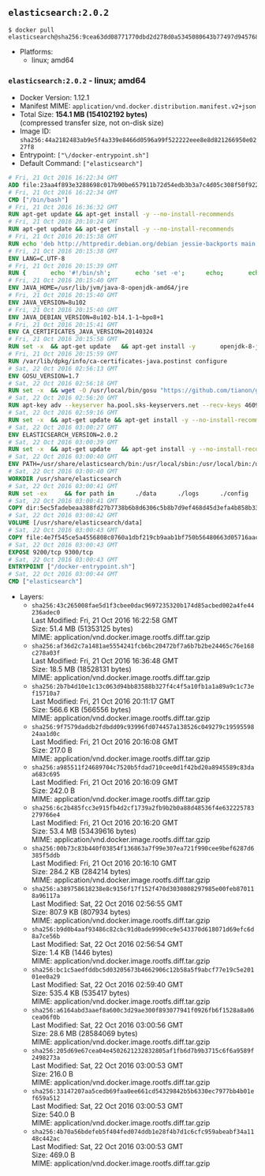 ## `elasticsearch:2.0.2`

```console
$ docker pull elasticsearch@sha256:9cea63dd08771770dbd2d278d0a5345080643b77497d945768226ab507c55760
```

-	Platforms:
	-	linux; amd64

### `elasticsearch:2.0.2` - linux; amd64

-	Docker Version: 1.12.1
-	Manifest MIME: `application/vnd.docker.distribution.manifest.v2+json`
-	Total Size: **154.1 MB (154102192 bytes)**  
	(compressed transfer size, not on-disk size)
-	Image ID: `sha256:44a2182483ab9e5f4a339e8466d0596a99f522222eee8e8d821266950e0227f8`
-	Entrypoint: `["\/docker-entrypoint.sh"]`
-	Default Command: `["elasticsearch"]`

```dockerfile
# Fri, 21 Oct 2016 16:22:34 GMT
ADD file:23aa4f893e3288698c017b90be657911b72d54edb3b3a7c4d05c308f50f9228f in / 
# Fri, 21 Oct 2016 16:22:34 GMT
CMD ["/bin/bash"]
# Fri, 21 Oct 2016 16:36:32 GMT
RUN apt-get update && apt-get install -y --no-install-recommends 		ca-certificates 		curl 		wget 	&& rm -rf /var/lib/apt/lists/*
# Fri, 21 Oct 2016 20:10:24 GMT
RUN apt-get update && apt-get install -y --no-install-recommends 		bzip2 		unzip 		xz-utils 	&& rm -rf /var/lib/apt/lists/*
# Fri, 21 Oct 2016 20:15:38 GMT
RUN echo 'deb http://httpredir.debian.org/debian jessie-backports main' > /etc/apt/sources.list.d/jessie-backports.list
# Fri, 21 Oct 2016 20:15:38 GMT
ENV LANG=C.UTF-8
# Fri, 21 Oct 2016 20:15:39 GMT
RUN { 		echo '#!/bin/sh'; 		echo 'set -e'; 		echo; 		echo 'dirname "$(dirname "$(readlink -f "$(which javac || which java)")")"'; 	} > /usr/local/bin/docker-java-home 	&& chmod +x /usr/local/bin/docker-java-home
# Fri, 21 Oct 2016 20:15:40 GMT
ENV JAVA_HOME=/usr/lib/jvm/java-8-openjdk-amd64/jre
# Fri, 21 Oct 2016 20:15:40 GMT
ENV JAVA_VERSION=8u102
# Fri, 21 Oct 2016 20:15:40 GMT
ENV JAVA_DEBIAN_VERSION=8u102-b14.1-1~bpo8+1
# Fri, 21 Oct 2016 20:15:41 GMT
ENV CA_CERTIFICATES_JAVA_VERSION=20140324
# Fri, 21 Oct 2016 20:15:58 GMT
RUN set -x 	&& apt-get update 	&& apt-get install -y 		openjdk-8-jre-headless="$JAVA_DEBIAN_VERSION" 		ca-certificates-java="$CA_CERTIFICATES_JAVA_VERSION" 	&& rm -rf /var/lib/apt/lists/* 	&& [ "$JAVA_HOME" = "$(docker-java-home)" ]
# Fri, 21 Oct 2016 20:15:59 GMT
RUN /var/lib/dpkg/info/ca-certificates-java.postinst configure
# Sat, 22 Oct 2016 02:56:13 GMT
ENV GOSU_VERSION=1.7
# Sat, 22 Oct 2016 02:56:18 GMT
RUN set -x 	&& wget -O /usr/local/bin/gosu "https://github.com/tianon/gosu/releases/download/$GOSU_VERSION/gosu-$(dpkg --print-architecture)" 	&& wget -O /usr/local/bin/gosu.asc "https://github.com/tianon/gosu/releases/download/$GOSU_VERSION/gosu-$(dpkg --print-architecture).asc" 	&& export GNUPGHOME="$(mktemp -d)" 	&& gpg --keyserver ha.pool.sks-keyservers.net --recv-keys B42F6819007F00F88E364FD4036A9C25BF357DD4 	&& gpg --batch --verify /usr/local/bin/gosu.asc /usr/local/bin/gosu 	&& rm -r "$GNUPGHOME" /usr/local/bin/gosu.asc 	&& chmod +x /usr/local/bin/gosu 	&& gosu nobody true
# Sat, 22 Oct 2016 02:56:20 GMT
RUN apt-key adv --keyserver ha.pool.sks-keyservers.net --recv-keys 46095ACC8548582C1A2699A9D27D666CD88E42B4
# Sat, 22 Oct 2016 02:59:16 GMT
RUN set -x 	&& apt-get update && apt-get install -y --no-install-recommends apt-transport-https && rm -rf /var/lib/apt/lists/* 	&& echo 'deb http://packages.elasticsearch.org/elasticsearch/2.x/debian stable main' > /etc/apt/sources.list.d/elasticsearch.list
# Sat, 22 Oct 2016 03:00:27 GMT
ENV ELASTICSEARCH_VERSION=2.0.2
# Sat, 22 Oct 2016 03:00:39 GMT
RUN set -x 	&& apt-get update 	&& apt-get install -y --no-install-recommends elasticsearch=$ELASTICSEARCH_VERSION 	&& rm -rf /var/lib/apt/lists/*
# Sat, 22 Oct 2016 03:00:40 GMT
ENV PATH=/usr/share/elasticsearch/bin:/usr/local/sbin:/usr/local/bin:/usr/sbin:/usr/bin:/sbin:/bin
# Sat, 22 Oct 2016 03:00:40 GMT
WORKDIR /usr/share/elasticsearch
# Sat, 22 Oct 2016 03:00:41 GMT
RUN set -ex 	&& for path in 		./data 		./logs 		./config 		./config/scripts 	; do 		mkdir -p "$path"; 		chown -R elasticsearch:elasticsearch "$path"; 	done
# Sat, 22 Oct 2016 03:00:41 GMT
COPY dir:5ec5fadebeaa388fd27b7738b6b8d6306c5b8b7d9ef468d45d3efa4b858b338f in ./config 
# Sat, 22 Oct 2016 03:00:42 GMT
VOLUME [/usr/share/elasticsearch/data]
# Sat, 22 Oct 2016 03:00:43 GMT
COPY file:4e7f545ce5a4556808c0760a1dbf219cb9aab1bf750b56480663d05716aac376 in / 
# Sat, 22 Oct 2016 03:00:43 GMT
EXPOSE 9200/tcp 9300/tcp
# Sat, 22 Oct 2016 03:00:43 GMT
ENTRYPOINT ["/docker-entrypoint.sh"]
# Sat, 22 Oct 2016 03:00:44 GMT
CMD ["elasticsearch"]
```

-	Layers:
	-	`sha256:43c265008fae5d1f3cbee0dac9697235320b174d85acbed002a4fe44236adec0`  
		Last Modified: Fri, 21 Oct 2016 16:22:58 GMT  
		Size: 51.4 MB (51353125 bytes)  
		MIME: application/vnd.docker.image.rootfs.diff.tar.gzip
	-	`sha256:af36d2c7a1481ae5554241fcb6bc20472bf7a6b7b2be24465c76e168c278a03f`  
		Last Modified: Fri, 21 Oct 2016 16:36:48 GMT  
		Size: 18.5 MB (18528131 bytes)  
		MIME: application/vnd.docker.image.rootfs.diff.tar.gzip
	-	`sha256:2b7b4d10e1c13c063d94bb83588b327f4c4f5a10fb1a1a89a9c1c73ef15710a7`  
		Last Modified: Fri, 21 Oct 2016 20:11:17 GMT  
		Size: 566.6 KB (566556 bytes)  
		MIME: application/vnd.docker.image.rootfs.diff.tar.gzip
	-	`sha256:9f7579daddb2fdbdd09c93996fd074457a138526c049279c1959559824aa1d0c`  
		Last Modified: Fri, 21 Oct 2016 20:16:08 GMT  
		Size: 217.0 B  
		MIME: application/vnd.docker.image.rootfs.diff.tar.gzip
	-	`sha256:a985511f24689704c7520b5fdad710cee0d1f42bd20a8945589c83daa683c695`  
		Last Modified: Fri, 21 Oct 2016 20:16:09 GMT  
		Size: 242.0 B  
		MIME: application/vnd.docker.image.rootfs.diff.tar.gzip
	-	`sha256:6c2b485fcc3e915fb4d2cf1739a2fb9b2b0a88d48536f4e632225783279766e4`  
		Last Modified: Fri, 21 Oct 2016 20:16:20 GMT  
		Size: 53.4 MB (53439616 bytes)  
		MIME: application/vnd.docker.image.rootfs.diff.tar.gzip
	-	`sha256:00b73c83b440f03854f136863a7f99e307ea721f990cee9bef6287d6385f5ddb`  
		Last Modified: Fri, 21 Oct 2016 20:16:10 GMT  
		Size: 284.2 KB (284214 bytes)  
		MIME: application/vnd.docker.image.rootfs.diff.tar.gzip
	-	`sha256:a389758618238e8c9156f17f152f470d3030808297985e00feb870118a96117a`  
		Last Modified: Sat, 22 Oct 2016 02:56:55 GMT  
		Size: 807.9 KB (807934 bytes)  
		MIME: application/vnd.docker.image.rootfs.diff.tar.gzip
	-	`sha256:b9d0b4aaf93486c82cbc91d0ade9990ce9e543370d618071d69efc6d8a7ce56b`  
		Last Modified: Sat, 22 Oct 2016 02:56:54 GMT  
		Size: 1.4 KB (1446 bytes)  
		MIME: application/vnd.docker.image.rootfs.diff.tar.gzip
	-	`sha256:bc1c5aedfddbc5d03205673b4662906c12b58a5f9abcf77e19c5e20101ee0a29`  
		Last Modified: Sat, 22 Oct 2016 02:59:40 GMT  
		Size: 535.4 KB (535417 bytes)  
		MIME: application/vnd.docker.image.rootfs.diff.tar.gzip
	-	`sha256:a6164abd3aaef8a600c3d29ae300f893077941f0926fb6f1528a8a06cea06f0b`  
		Last Modified: Sat, 22 Oct 2016 03:00:56 GMT  
		Size: 28.6 MB (28584069 bytes)  
		MIME: application/vnd.docker.image.rootfs.diff.tar.gzip
	-	`sha256:205d69e67cea04e4502621232832805af1fb6d7b9b3715c6f6a9589f2498273a`  
		Last Modified: Sat, 22 Oct 2016 03:00:53 GMT  
		Size: 216.0 B  
		MIME: application/vnd.docker.image.rootfs.diff.tar.gzip
	-	`sha256:33147207aa5cedb69faa0ee661cd54329842b5b6330ec7977bb4b01ef659a512`  
		Last Modified: Sat, 22 Oct 2016 03:00:53 GMT  
		Size: 540.0 B  
		MIME: application/vnd.docker.image.rootfs.diff.tar.gzip
	-	`sha256:4b70a56bdefeb5f404fed074ddb1e28f4b7d1c6cfc959abeabf34a1148c442ac`  
		Last Modified: Sat, 22 Oct 2016 03:00:53 GMT  
		Size: 469.0 B  
		MIME: application/vnd.docker.image.rootfs.diff.tar.gzip
